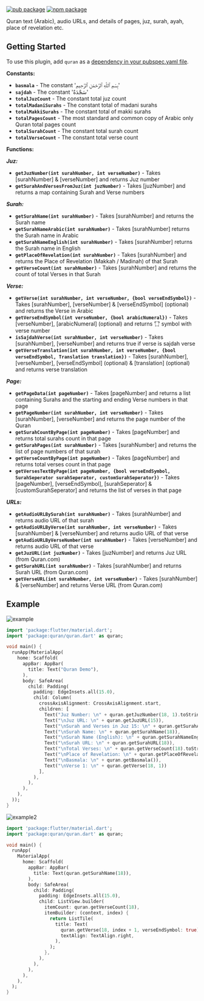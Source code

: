 [![pub package](https://img.shields.io/pub/v/quran.svg)](https://pub.dev/packages/quran)
[![npm package](https://img.shields.io/npm/v/quran-db.svg)](https://www.npmjs.com/package/quran-db)

Quran text (Arabic), audio URLs, and details of pages, juz, surah, ayah, place of revelation etc.

## Getting Started

To use this plugin, add `quran` as a [dependency in your pubspec.yaml file](https://flutter.io/platform-plugins/).

**Constants:**

- **`basmala`** - The constant 'بِسْمِ ٱللَّهِ ٱلرَّحْمَٰنِ ٱلرَّحِيمِ'
- **`sajdah`** - The constant 'سَجْدَةٌ'
- **`totalJuzCount`** - The constant total juz count
- **`totalMadaniSurahs`** - The constant total of madani surahs
- **`totalMakkiSurahs`** - The constant total of makki surahs
- **`totalPagesCount`** - The most standard and common copy of Arabic only Quran total pages count
- **`totalSurahCount`** - The constant total surah count
- **`totalVerseCount`** - The constant total verse count

**Functions:**

***Juz:***
- **`getJuzNumber(int surahNumber, int verseNumber)`** - Takes [surahNumber] & [verseNumber] and returns Juz number
- **`getSurahAndVersesFromJuz(int juzNumber)`** - Takes [juzNumber] and returns a map containing Surah and Verse numbers

***Surah:***
- **`getSurahName(int surahNumber)`** - Takes [surahNumber] and returns the Surah name
- **`getSurahNameArabic(int surahNumber)`** - Takes [surahNumber] returns the Surah name in Arabic
- **`getSurahNameEnglish(int surahNumber)`** - Takes [surahNumber] returns the Surah name in English
- **`getPlaceOfRevelation(int surahNumber)`** - Takes [surahNumber] and returns the Place of Revelation (Makkah / Madinah) of that Surah
- **`getVerseCount(int surahNumber)`** - Takes [surahNumber] and returns the count of total Verses in that Surah

***Verse:***
- **`getVerse(int surahNumber, int verseNumber, {bool verseEndSymbol})`** - Takes [surahNumber], [verseNumber] & [verseEndSymbol] (optional) and returns the Verse in Arabic
- **`getVerseEndSymbol(int verseNumber, {bool arabicNumeral})`** - Takes [verseNumber], [arabicNumeral] (optional) and returns '۝' symbol with verse number
- **`isSajdahVerse(int surahNumber, int verseNumber)`** - Takes [surahNumber], [verseNumber] and returns true if verse is sajdah verse
- **`getVerseTranslation(int surahNumber, int verseNumber, {bool verseEndSymbol, Translation translation})`** - Takes [surahNumber], [verseNumber], [verseEndSymbol] (optional) & [translation] (optional) and returns verse translation

***Page:***
- **`getPageData(int pageNumber)`** - Takes [pageNumber] and returns a list containing Surahs and the starting and ending Verse numbers in that page
- **`getPageNumber(int surahNumber, int verseNumber)`** - Takes [surahNumber], [verseNumber] and returns the page number of the Quran
- **`getSurahCountByPage(int pageNumber)`** - Takes [pageNumber] and returns total surahs count in that page
- **`getSurahPages(int surahNumber)`** - Takes [surahNumber] and returns the list of page numbers of that surah
- **`getVerseCountByPage(int pageNumber)`** - Takes [pageNumber] and returns total verses count in that page
- **`getVersesTextByPage(int pageNumber, {bool verseEndSymbol, SurahSeperator surahSeperator, customSurahSeperator})`** - Takes [pageNumber], [verseEndSymbol], [surahSeperator] & [customSurahSeperator] and returns the list of verses in that page

***URLs:***
- **`getAudioURLBySurah(int surahNumber)`** - Takes [surahNumber] and returns audio URL of that surah
- **`getAudioURLByVerse(int surahNumber, int verseNumber)`** - Takes [surahNumber] & [verseNumber] and returns audio URL of that verse
- **`getAudioURLByVerseNumber(int surahNumber)`** - Takes [verseNumber] and returns audio URL of that verse
- **`getJuzURL(int juzNumber)`** - Takes [juzNumber] and returns Juz URL (from Quran.com)
- **`getSurahURL(int surahNumber)`** - Takes [surahNumber] and returns Surah URL (from Quran.com)
- **`getVerseURL(int surahNumber, int verseNumber)`** - Takes [surahNumber] & [verseNumber] and returns Verse URL (from Quran.com)

## Example

![example](https://raw.githubusercontent.com/aqeelshamz/quran/main/images/1.png)

```dart
import 'package:flutter/material.dart';
import 'package:quran/quran.dart' as quran;

void main() {
  runApp(MaterialApp(
    home: Scaffold(
      appBar: AppBar(
        title: Text("Quran Demo"),
      ),
      body: SafeArea(
        child: Padding(
          padding: EdgeInsets.all(15.0),
          child: Column(
            crossAxisAlignment: CrossAxisAlignment.start,
            children: [
              Text("Juz Number: \n" + quran.getJuzNumber(18, 1).toString()),
              Text("\nJuz URL: \n" + quran.getJuzURL(15)),
              Text("\nSurah and Verses in Juz 15: \n" + quran.getSurahAndVersesFromJuz(15).toString()),
              Text("\nSurah Name: \n" + quran.getSurahName(18)),
              Text("\nSurah Name (English): \n" + quran.getSurahNameEnglish(18)),
              Text("\nSurah URL: \n" + quran.getSurahURL(18)),
              Text("\nTotal Verses: \n" + quran.getVerseCount(18).toString()),
              Text("\nPlace of Revelation: \n" + quran.getPlaceOfRevelation(18)),
              Text("\nBasmala: \n" + quran.getBasmala()),
              Text("\nVerse 1: \n" + quran.getVerse(18, 1))
            ],
          ),
        ),
      ),
    ),
  ));
}
```

![example2](https://raw.githubusercontent.com/aqeelshamz/quran/main/images/2.png)

```dart
import 'package:flutter/material.dart';
import 'package:quran/quran.dart' as quran;

void main() {
  runApp(
    MaterialApp(
      home: Scaffold(
        appBar: AppBar(
          title: Text(quran.getSurahName(18)),
        ),
        body: SafeArea(
          child: Padding(
            padding: EdgeInsets.all(15.0),
            child: ListView.builder(
              itemCount: quran.getVerseCount(18),
              itemBuilder: (context, index) {
                return ListTile(
                  title: Text(
                    quran.getVerse(18, index + 1, verseEndSymbol: true),
                    textAlign: TextAlign.right,
                  ),
                );
              },
            ),
          ),
        ),
      ),
    ),
  );
}
```
